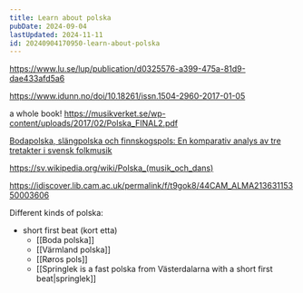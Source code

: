 ```yaml
---
title: Learn about polska
pubDate: 2024-09-04
lastUpdated: 2024-11-11
id: 20240904170950-learn-about-polska
---
```


<https://www.lu.se/lup/publication/d0325576-a399-475a-81d9-dae433afd5a6>

<https://www.idunn.no/doi/10.18261/issn.1504-2960-2017-01-05>

a whole book! <https://musikverket.se/wp-content/uploads/2017/02/Polska_FINAL2.pdf>

[Bodapolska, slängpolska och finnskogspols: En komparativ analys av tre tretakter i svensk folkmusik](https://web.archive.org/web/20220709192314/http://www.diva-portal.org/smash/get/diva2:1677292/FULLTEXT01.pdf)

<https://sv.wikipedia.org/wiki/Polska_(musik_och_dans)>

<https://idiscover.lib.cam.ac.uk/permalink/f/t9gok8/44CAM_ALMA21363115350003606>

Different kinds of polska:

- short first beat (kort etta)
  - [[Boda polska]]
  - [[Värmland polska]]
  - [[Røros pols]]
  - [[Springlek is a fast polska from Västerdalarna with a short first beat|springlek]]
